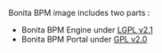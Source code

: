 Bonita BPM image includes two parts :
 * Bonita BPM Engine under [LGPL v2.1](https://www.gnu.org/licenses/old-licenses/lgpl-2.1.html)
 * Bonita BPM Portal under [GPL v2.0](http://www.gnu.org/licenses/old-licenses/gpl-2.0.html)
